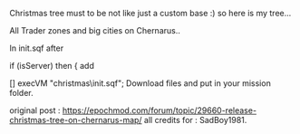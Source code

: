 Christmas tree must to be  not like just a custom base :) so here is my tree...

All Trader zones and big cities on Chernarus..

In init.sqf after

if (isServer) then {
add

[] execVM "christmas\init.sqf";
Download files and put in your mission folder.

original post :
https://epochmod.com/forum/topic/29660-release-christmas-tree-on-chernarus-map/
all credits for : SadBoy1981.
